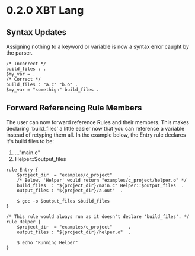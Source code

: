 # 0.2.0 XBT Lang
## Syntax Updates
Assigning nothing to a keyword or variable is now a syntax error caught by the parser.
```
/* Incorrect */
build_files : .
$my_var = .
/* Correct */
build_files : "a.c" "b.o" .
$my_var = "somethign" build_files .
```

## Forward Referencing Rule Members
The user can now forward reference Rules and their members. This makes declaring 'build_files' a little easier now that you can reference a variable instead of retyping them all. In the example
below, the Entry rule declares it's build files to be:
1) ..."main.c"
2) Helper::$output_files
```
rule Entry {
    $project_dir  = "examples/c_project"      .
    /* Below, 'Helper' would return "examples/c_project/helper.o" */
    build_files  : "${project_dir}/main.c" Helper::$output_files  .
    output_files : "${project_dir}/a.out"  .

    $ gcc -o $output_files $build_files
}

/* This rule would always run as it doesn't declare 'build_files'. */
rule Helper {
    $project_dir  = "examples/c_project"      .
    output_files : "${project_dir}/helper.o"  .

    $ echo "Running Helper"
}
```